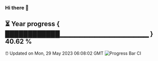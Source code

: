 ### Hi there 👋
⏳ Year progress { ████████████▁▁▁▁▁▁▁▁▁▁▁▁▁▁▁▁▁▁ } 40.62 %
---
⏰ Updated on Mon, 29 May 2023 06:08:02 GMT
![Progress Bar CI](https://github.com/Moyi321/Moyi321/workflows/Progress%20Bar%20CI/badge.svg)
